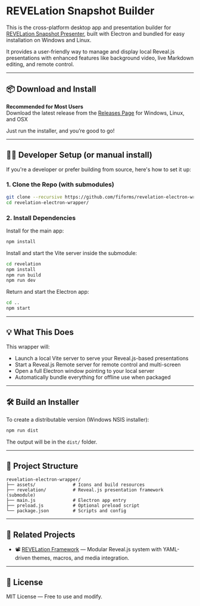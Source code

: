 # REVELation Snapshot Builder

This is the cross-platform desktop app and presentation builder for [REVELation Snapshot Presenter](https://github.com/fiforms/revelation), built with Electron and bundled for easy installation on Windows and Linux.

It provides a user-friendly way to manage and display local Reveal.js presentations with enhanced features like background video, live Markdown editing, and remote control.

---

## 📦 Download and Install

**Recommended for Most Users**  
Download the latest release from the [Releases Page](https://github.com/fiforms/revelation-electron-wrapper/releases) for Windows, Linux, and OSX

Just run the installer, and you’re good to go!

---

## 👨‍💻 Developer Setup (or manual install)

If you're a developer or prefer building from source, here's how to set it up:

### 1. Clone the Repo (with submodules)

```bash
git clone --recursive https://github.com/fiforms/revelation-electron-wrapper.git
cd revelation-electron-wrapper/
````

### 2. Install Dependencies

Install for the main app:

```bash
npm install
```

Install and start the Vite server inside the submodule:

```bash
cd revelation
npm install
npm run build
npm run dev
```

Return and start the Electron app:

```bash
cd ..
npm start
```

---

## 💡 What This Does

This wrapper will:

* Launch a local Vite server to serve your Reveal.js-based presentations
* Start a Reveal.js Remote server for remote control and multi-screen
* Open a full Electron window pointing to your local server
* Automatically bundle everything for offline use when packaged

---

## 🛠 Build an Installer

To create a distributable version (Windows NSIS installer):

```bash
npm run dist
```

The output will be in the `dist/` folder.

---

## 📁 Project Structure

```
revelation-electron-wrapper/
├── assets/              # Icons and build resources
├── revelation/          # Reveal.js presentation framework (submodule)
├── main.js              # Electron app entry
├── preload.js           # Optional preload script
└── package.json         # Scripts and config
```

---

## 🔗 Related Projects

* 📽️ [REVELation Framework](https://github.com/fiforms/revelation) — Modular Reveal.js system with YAML-driven themes, macros, and media integration.

---

## 📜 License

MIT License — Free to use and modify.


